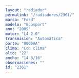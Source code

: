 ```yaml
---
layout: "radiador"
permalink: "/radiadores/2361/"
marca: "Ford"
modelo: "Ecosport"
ano: "2009"
motor: "L4 2.0"
transmision: "Automática"
parte: "8005AA"
clima: "Con clima"
alto: "22"
ancho: "14 3/16"
observaciones: ""
id: "2361"
---
```


